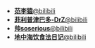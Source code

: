 -   [**范李猿**@bilibili](https://space.bilibili.com/63486758/)
-   [**菲利普津巴多-DrZ**@bilibili](https://space.bilibili.com/1002039059/)
-   [**帅soserious**@bilibili](https://space.bilibili.com/66391032/)
-   [**地中海饮食法日记**@bilibili](https://space.bilibili.com/328434298/)

